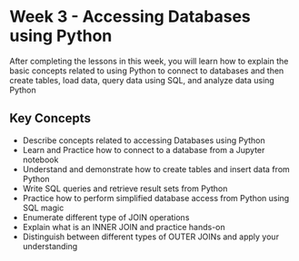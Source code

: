 # Week 3 - Accessing Databases using Python

After completing the lessons in this week, you will learn how to explain the basic concepts related to using Python to connect to databases and then create tables, load data, query data using SQL, and analyze data using Python

## Key Concepts
- Describe concepts related to accessing Databases using Python
- Learn and Practice how to connect to a database from a Jupyter notebook
- Understand and demonstrate how to create tables and insert data from Python
- Write SQL queries and retrieve result sets from Python
- Practice how to perform simplified database access from Python using SQL magic
- Enumerate different type of JOIN operations
- Explain what is an INNER JOIN and practice hands-on
- Distinguish between different types of OUTER JOINs and apply your understanding
